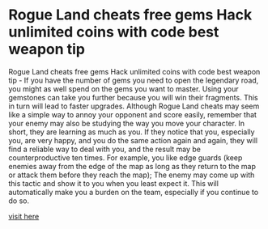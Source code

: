 # Rogue Land cheats free gems Hack unlimited coins with code best weapon tip


Rogue Land cheats free gems Hack unlimited coins with code best weapon tip - If you have the number of gems you need to open the legendary road, you might as well spend on the gems you want to master. Using your gemstones can take you further because you will win their fragments. This in turn will lead to faster upgrades. Although Rogue Land cheats may seem like a simple way to annoy your opponent and score easily, remember that your enemy may also be studying the way you move your character. In short, they are learning as much as you. If they notice that you, especially you, are very happy, and you do the same action again and again, they will find a reliable way to deal with you, and the result may be counterproductive ten times. For example, you like edge guards (keep enemies away from the edge of the map as long as they return to the map or attack them before they reach the map); The enemy may come up with this tactic and show it to you when you least expect it. This will automatically make you a burden on the team, especially if you continue to do so.

<a href="https://yintamod.xyz/rogue-land/">visit here</a>











